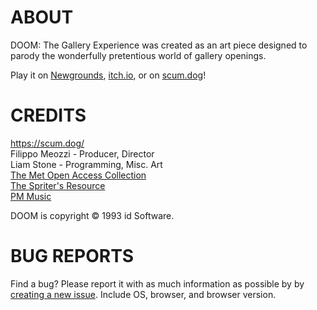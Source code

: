 # ABOUT
DOOM: The Gallery Experience was created as an art piece designed to parody the wonderfully pretentious world of gallery openings.

Play it on [Newgrounds](https://www.newgrounds.com/portal/view/960452), [itch.io](https://bobatealee.itch.io/doom-the-gallery-experience), or on [scum.dog](https://scum.dog/games/doom_tge)!

# CREDITS
https://scum.dog/ \
Filippo Meozzi - Producer, Director\
Liam Stone - Programming, Misc. Art\
[The Met Open Access Collection](https://www.metmuseum.org/art/collection/search?showOnly=openAccess)\
[The Spriter's Resource](https://www.spriters-resource.com/ms_dos/doomdoomii/)\
[PM Music](https://pmmusic.pro/downloads/)

DOOM is copyright © 1993 id Software.

# BUG REPORTS
Find a bug? Please report it with as much information as possible by by [creating a new issue](https://github.com/bobatealee/doom_tge/issues). Include OS, browser, and browser version.
